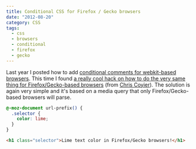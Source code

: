 ```yaml
---
title: Conditional CSS for Firefox / Gecko browsers
date: "2012-08-20"
category: CSS
tags:
  - css
  - browsers
  - conditional
  - firefox
  - gecko
---
```


Last year I posted how to add [conditional comments for webkit-based browsers](http://phrappe.com/css/conditional-css-for-webkit-based-browsers/ "Conditional CSS for Webkit-based browsers"). This time I found [a really cool hack on how to do the very same thing for Firefox/Gecko-based browsers](http://css-tricks.com/snippets/css/css-hacks-targeting-firefox/ "CSS Hacks Targeting Firefox") (from [Chris Coyier](http://css-tricks.com/ "CSS-Tricks")). The solution is again very simple and it's based on a media query that only Firefox/Gecko-based browsers will parse.

```css
@-moz-document url-prefix() {
  .selector {
    color: lime;
  }
}
```

```html
<h1 class="selector">Lime text color in Firefox/Gecko browsers!</h1>
```
